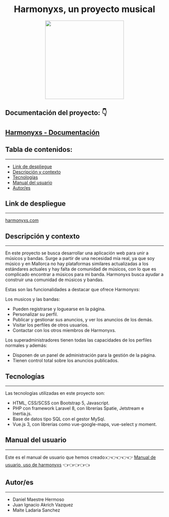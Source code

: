 <h1 align="center">Harmonyxs, un proyecto musical</h1>
<p align="center"><img width="250" src="http://www.harmonyxs.com/images/Harmonyxs_black-cropped.svg?2ed702fa1c44a733240804a0fd0140f7"/></p> 

## Documentación del proyecto: 👇

[Harmonyxs - Documentación](https://drive.google.com/file/d/1AhMGP3FR3PfB0SFlIT6csJURt-BoG03B/view?usp=sharing)
----

## Tabla de contenidos:
---
- [Link de despliegue](#link-de-despliegue)
- [Descripción y contexto](#descripción-y-contexto)
- [Tecnologías](#tecnologías)
- [Manual del usuario](#manual-del-usuario)
- [Autor/es](#autores)

## Link de despliegue
---
[harmonyxs.com](https://harmonyxs.com)

## Descripción y contexto
---
En este proyecto se busca desarrollar una aplicación web para unir a músicos y bandas. Surge a partir de una necesidad mía real, ya que soy músico y en Mallorca no hay plataformas similares actualizadas a los estándares actuales y hay falta de comunidad de músicos, con lo que es complicado encontrar a músicos para mi banda. Harmonyxs busca ayudar a construir una comunidad de músicos y bandas.

Estas son las funcionalidades a destacar que ofrece Harmonyxs:

Los musicos y las bandas:
- Pueden registrarse y loguearse en la página.
- Personalizar su perfil.
- Publicar y gestionar sus anuncios, y ver los anuncios de los demás. 
- Visitar los perfiles de otros usuarios.
- Contactar con los otros miembros de Harmonyxs.

Los superadministradores tienen todas las capacidades de los perfiles normales y además:
- Disponen de un panel de administración para la gestión de la página.
- Tienen control total sobre los anuncios publicados.

## Tecnologías
---
Las tecnologías utilizadas en este proyecto son:

- HTML, CSS/SCSS con Bootstrap 5, Javascript.
- PHP con framework Laravel 8, con librerías Spatie, Jetstream e Inertia.js.
- Base de datos tipo SQL con el gestor MySql.
- Vue.js 3, con librerías como vue-google-maps, vue-select y moment.

## Manual del usuario
---
Este es el manual de usuario que hemos creado:👉👉👉👉👉
[Manual de usuario, uso de harmonyxs](https://drive.google.com/file/d/1CL6s8zmmGctfr1WhR_mdPyweT8iCBOw9/view?usp=sharing)
👈👈👈👈👈

## Autor/es
---
- Daniel Maestre Hermoso
- Juan Ignacio Akrich Vazquez
- Maite Ladaria Sanchez
